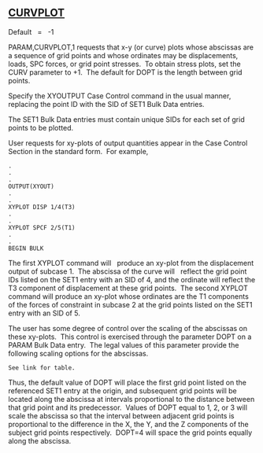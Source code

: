 ## [CURVPLOT](https://nexus.hexagon.com/documentationcenter/bundle/MSC_Nastran_2022.4/page/Nastran_Combined_Book/qrg/parameters/TOC.CURVPLOT.xhtml)

Default    =    -1

PARAM,CURVPLOT,1 requests that x-y (or curve) plots whose abscissas are a sequence of grid points and whose ordinates may be displacements, loads, SPC forces, or grid point stresses.  To obtain stress plots, set the CURV parameter to +1.  The default for DOPT is the length between grid points.

Specify the XYOUTPUT Case Control command in the usual manner, replacing the point ID with the SID of SET1 Bulk Data entries.

The SET1 Bulk Data entries must contain unique SIDs for each set of grid points to be plotted.

User requests for xy-plots of output quantities appear in the Case Control Section in the standard form.  For example,

```nastran
.
.
.
OUTPUT(XYOUT)
.
.
XYPLOT DISP 1/4(T3)
.
.
XYPLOT SPCF 2/5(T1)
.
.
BEGIN BULK
```

The first XYPLOT command will   produce an xy-plot from the displacement output of subcase 1.  The abscissa of the curve will   reflect the grid point IDs listed on the SET1 entry with an SID of 4, and the ordinate will reflect the T3 component of displacement at these grid points.  The second XYPLOT command will produce an xy-plot whose ordinates are the T1 components of the forces of constraint in subcase 2 at the grid points listed on the SET1 entry with an SlD of 5.

The user has some degree of control over the scaling of the abscissas on these xy-plots.  This control is exercised through the parameter DOPT on a PARAM Bulk Data entry.  The legal values of this parameter provide the following scaling options for the abscissas.

    See link for table.

Thus, the default value of DOPT will place the first grid point listed on the referenced SET1 entry at the origin, and subsequent grid points will be located along the abscissa at intervals proportional to the distance between that grid point and its predecessor.  Values of DOPT equal to 1, 2, or 3 will   scale the abscissa so that the interval between adjacent grid points is proportional to the difference in the X, the Y, and the Z components of the subject grid points respectively.  DOPT=4 will space the grid points equally along the abscissa.

